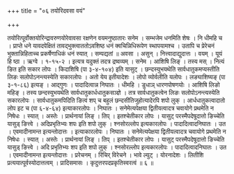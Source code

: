 +++
title = "०६ तयोरिदवसा वयं"

+++

तयोरित्पूर्वोक्तयोरिन्द्रावरुणयोरेवावसा रक्षणेन वयमनुष्ठातारः सनेम । सम्भजेम धनमिति शेषः । नि धीमहि च । प्राप्ते धने यावदपेक्षितं तावद्भुक्त्वाततोऽवशिष्ठ धनं क्वचिन्निधिरूपेण स्थापयामश्च । उतापि च प्रेरेचनं भुक्तान्निहिताच्च प्रकर्षेणाधिकं धनं स्यात् । सम्पद्यतां ॥ अवसा । असुन् । नित्त्वादाद्युदात्तः । वयम् । यूयं हि ष्ठा । ऋग्वे । १-१५-२ । इत्यत्र यदुक्तं तदत्र द्रष्वव्यम् । सनेम । आशिषि लिङ् । तस्य मस् । नित्यं ङित इति सकार लोपः । किदाशिषि (पा ३-४-१०४) इति यासुट् । छन्दस्युभयथेति सार्वधातुकमप्यस्तीति लिङः सलोपोऽनन्त्यस्येति सकारलोपः । अतो येय इतीयादेशः । लोपो व्योर्वलीति यलोपः । लङ्याशिष्यङ् (पा ३-१-८६) इत्यङ् । आद्गुणः । पादादित्वान्न निघातः । धीमहि । डुधाञ् धारणपोषणयोः । आशिषि लिङो महिङ् । तस्य छन्दस्युभयथेति सार्वधातुकार्धधातुकसञ्ज्ञे । तत्र सार्वधातुकत्वेन लिङः सलोपोऽनन्त्यस्येति सकारलोपः । सार्वधातुकमपिदिति ङित्वं शप् च बहुलं छन्दसीतिजुहोत्यादेरपि शपो लुक् । आर्धधातुकत्वादातो लोप इट च (पा ६-४-६४) इत्याकारलोपः । निघातः । सनेमेत्यपेक्षया द्वितीयत्वादत्र चवायोगे प्रथमेति न निषेधः । स्यात् । अस्तेः । प्रार्थनायां लिङ् । तिप् । इतश्चेतीकार लोपः । यासुट् परस्मैपदेषूदात्तो ङिच्चेति यासुड् ङित्त्वे । अदिप्रभृतिभ्यः शपः इति शपो लुक् । श्नसोरल्लोप इत्यकारलोपः । पादादित्वादनिघातः । उत । एवमादीनामन्त इत्यन्तोदात्तः । इत्याकारलोपः । निघातः । सनेमेत्यपेक्षया द्वितीयत्वादत्र चवायोगे प्रथमेति न निषेधः । स्यात् । अस्तेः । प्रार्थनायां लिङ् । तिप् । इतश्चेतीकार लोपः । यासुट् परस्मैपदेषूदात्तो ङिच्चेति यासुड् ङित्त्वे । अदि प्रभृतिभ्यः शप इति शपो लुक् । श्नसोरल्लोप इत्यकारलोपः । पादादित्वादनिघातः । उत । एवमादीनामन्त इत्यन्तोदात्तः । प्ररेचनम् । रिचिर् विरेचने । भावे ल्युट् । योरनादेशः । लितीशि प्रत्ययात्पूर्वस्योदात्तत्वम् । प्रादिसमासः । कृदुत्तरपदप्रकृतिस्वरत्वं ॥ ६ ॥